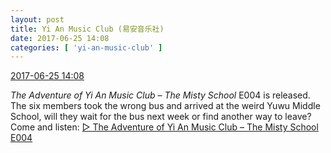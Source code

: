 ```yaml
---
layout: post
title: Yi An Music Club (易安音乐社)
date: 2017-06-25 14:08
categories: [ 'yi-an-music-club' ]
---
```


<div class="weibo-info">
  <a href="http://weibo.com/6094546964/F9s4yBFnh">2017-06-25 14:08</a>
</div>

*The Adventure of Yi An Music Club – The Misty School* E004 is released. The six members took the wrong bus and arrived at the weird Yuwu Middle School, will they wait for the bus next week or find another way to leave? Come and listen: [▷ The Adventure of Yi An Music Club – The Misty School E004](http://www.ximalaya.com/78339006/sound/41843530)
